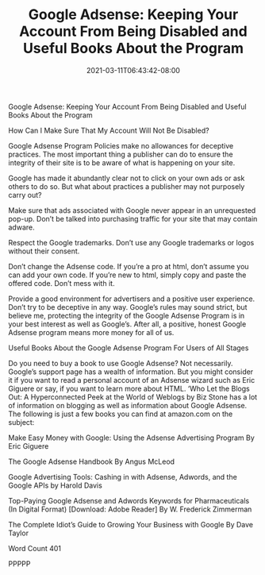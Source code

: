 ﻿---
title: "Google Adsense: Keeping Your Account From Being Disabled and Useful Books About the Program"
date: 2021-03-11T06:43:42-08:00
description: "Google Sense Tips for Web Success"
featured_image: "/images/Google Sense.jpg"
tags: ["Google Sense"]
---

Google Adsense: Keeping Your Account From Being Disabled and Useful Books About the Program

How Can I Make Sure That My Account Will Not Be Disabled?

Google Adsense Program Policies make no allowances for deceptive practices.  The most important thing a publisher can do to ensure the integrity of their site is to be aware of what is happening on your site.

Google has made it abundantly clear not to click on your own ads or ask others to do so.  But what about practices a publisher may not purposely carry out?

Make sure that ads associated with Google never appear in an unrequested pop-up.  Don’t be talked into purchasing traffic for your site that may contain adware.

Respect the Google trademarks.  Don’t use any Google trademarks or logos without their consent.

Don’t change the Adsense code.  If you’re a pro at html, don’t assume you can add your own code.  If you’re new to html, simply copy and paste the offered code. Don’t mess with it.

Provide a good environment for advertisers and a positive user experience.  Don’t try to be deceptive in any way.  Google’s rules may sound strict, but believe me, protecting the integrity of the Google Adsense Program is in your best interest as well as Google’s.  After all, a positive, honest Google Adsense program means more money for all of us.

Useful Books About the Google Adsense Program For Users of All Stages	
	
Do you need to buy a book to use Google Adsense?  Not necessarily. Google’s support page has a wealth of information. But you might consider it if you want to read a personal account of an Adsense wizard such as Eric Giguere or say, if you want to learn more about HTML.  ‘Who Let the Blogs Out: A Hyperconnected Peek at the World of Weblogs by Biz Stone has a lot of information on blogging as well as information about Google Adsense.  The following is just a few books you can find at amazon.com  on the subject:

Make Easy Money with Google: Using the Adsense Advertising Program By Eric Giguere

The Google Adsense Handbook By Angus McLeod

Google Advertising Tools: Cashing in with Adsense, Adwords, and the Google APIs by Harold Davis

Top-Paying Google Adsense and Adwords Keywords for Pharmaceuticals (In Digital Format) [Download: Adobe Reader] By W. Frederick Zimmerman
	
The Complete Idiot’s Guide to Growing Your Business with Google By Dave Taylor

Word Count 401

PPPPP
